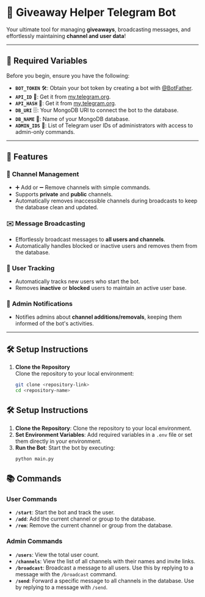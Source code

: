 # 🎉 Giveaway Helper Telegram Bot  

Your ultimate tool for managing **giveaways**, broadcasting messages, and effortlessly maintaining **channel and user data**!  

---

## 🔑 **Required Variables**  

Before you begin, ensure you have the following:  

- **`BOT_TOKEN`** 🛠: Obtain your bot token by creating a bot with [@BotFather](https://t.me/BotFather).  
- **`API_ID`** 📱: Get it from [my.telegram.org](https://my.telegram.org).  
- **`API_HASH`** 🔑: Get it from [my.telegram.org](https://my.telegram.org).  
- **`DB_URI`** 🗄️: Your MongoDB URI to connect the bot to the database.  
- **`DB_NAME`** 📂: Name of your MongoDB database.  
- **`ADMIN_IDS`** 👑: List of Telegram user IDs of administrators with access to admin-only commands.  

---

## 🌟 **Features**  

### 🔗 **Channel Management**  
- ➕ Add or ➖ Remove channels with simple commands.  
- Supports **private** and **public** channels.  
- Automatically removes inaccessible channels during broadcasts to keep the database clean and updated.  

### ✉️ **Message Broadcasting**  
- Effortlessly broadcast messages to **all users and channels**.  
- Automatically handles blocked or inactive users and removes them from the database.  

### 👥 **User Tracking**  
- Automatically tracks new users who start the bot.  
- Removes **inactive** or **blocked** users to maintain an active user base.  

### 🚨 **Admin Notifications**  
- Notifies admins about **channel additions/removals**, keeping them informed of the bot's activities.  

---

## 🛠 **Setup Instructions**  

1. **Clone the Repository**  
   Clone the repository to your local environment:  
   ```bash
   git clone <repository-link>
   cd <repository-name>

## 🛠 Setup Instructions
1. **Clone the Repository**: Clone the repository to your local environment.
2. **Set Environment Variables**: Add required variables in a `.env` file or set them directly in your environment.
3. **Run the Bot**: Start the bot by executing:
   ```bash
   python main.py
## 📚 Commands

### User Commands
- **`/start`**: Start the bot and track the user.
- **`/add`**: Add the current channel or group to the database.
- **`/rem`**: Remove the current channel or group from the database.

### Admin Commands
- **`/users`**: View the total user count.
- **`/channels`**: View the list of all channels with their names and invite links.
- **`/broadcast`**: Broadcast a message to all users. Use this by replying to a message with the `/broadcast` command.
- **`/send`**: Forward a specific message to all channels in the database. Use by replying to a message with `/send`.
